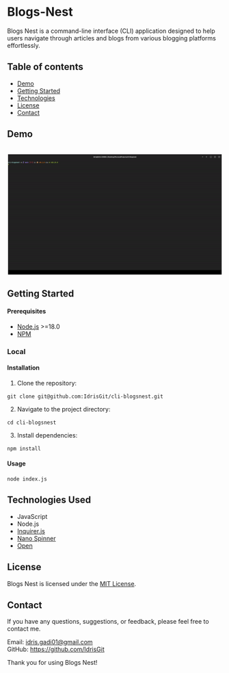 # Blogs-Nest

Blogs Nest is a command-line interface (CLI) application designed to help users navigate through articles and blogs from various blogging platforms effortlessly.

## Table of contents

- [Demo](#demo)
- [Getting Started](#getting-started)
- [Technologies](#technologies-used)
- [License](#license)
- [Contact](#contact)

## Demo

<p align="center">
	<br>
	<img src="./assets/demo.gif" width="500">
	<br>
</p>

## Getting Started

#### Prerequisites

- [Node.js](https://nodejs.org/) >=18.0
- [NPM](https://www.npmjs.com/)

### Local

#### Installation

1. Clone the repository:

```
git clone git@github.com:IdrisGit/cli-blogsnest.git
```

2. Navigate to the project directory:

```
cd cli-blogsnest
```

3. Install dependencies:

```
npm install
```

#### Usage

```
node index.js
```

## Technologies Used

- JavaScript
- Node.js
- [Inquirer.js](https://github.com/SBoudrias/Inquirer.js)
- [Nano Spinner](https://github.com/usmanyunusov/nanospinner)
- [Open](https://github.com/sindresorhus/open)

## License

Blogs Nest is licensed under the [MIT License](LICENSE.md).

## Contact

If you have any questions, suggestions, or feedback, please feel free to contact me.

Email: idris.gadi01@gmail.com  
GitHub: https://github.com/IdrisGit

Thank you for using Blogs Nest!
